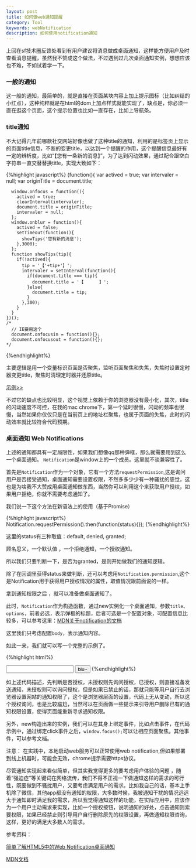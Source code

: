 ```yaml
---
layout: post
title: 如何做web通知提醒
category: Tool
keywords: webNotification
description: 如何使用notification通知
---
```


上回在sf技术圈反馈处看到有用户建议将消息做成桌面通知，这样能方便用户及时查看消息提醒，虽然我不赞成这个做法，不过遇到过几次桌面通知实例，想想应该也不难，不如试着学一下。

### 一般的通知

这一般的通知，最简单的，就是直接在页面某块内容上加上提示图标（比如纠结的小红点），这种纯粹就是在html的dom上加点样式就能实现了，缺点是，你必须一直在逛这个页面，这个提示位置也比如一直存在，比如上导航条。

### title通知

不大记得几年前哪款社交网站好像也做了这种title的通知，利用的是标签页上显示的页面title信息，不断的变更title，以达到一个提醒的作用，这个提醒信息最好有一定的辨析度，比如“【您有一条新的消息】”，为了达到闪动效果，通过配合跟空白字符串一直交替替换title，实现大致如下：

{%highlight javascript%}
(function(){
      var actived = true;
      var intervaler = null;
      var originTitle = document.title;
      
      window.onfocus = function(){
        actived = true;
        clearInterval(intervaler);
        document.title = originTitle;
        intervaler = null;
      };
      window.onblur = function(){
        actived = false;
        setTimeout(function(){
          showTips('您有新的消息');
        },3000);
      };
      function showTips(tip){
        if(!actived){
          tip = '【'+tip+'】';
          intervaler = setInterval(function(){
            if(document.title === tip){
              document.title = '【      】';
            }else{
              document.title = tip;
            }
          },300);
        }
      }
    })();
    /*
      // IE要用这个
      document.onfocusin = function(){};
      document.onfocusout = function(){};
    */
{%endhighlight%}

主要逻辑是用一个变量标识页面是否聚焦，监听页面聚焦和失焦，失焦时设置定时器变更title，聚焦时清理定时器并还原title。

[示例>>](http://shellphon.wang/demo-codes/pages/notification/title.html)

不过它的缺点也比较明显，这个视觉上依赖于你的浏览器没有最小化，其次，title的闪动速度不可控，在我的mac chrome下，第一个延时很慢，闪动的频率也很慢，当然如果你仅仅只是在当前页上的地址栏聚焦，也属于页面的失焦，此时的闪动效率就比较符合代码预期。

### 桌面通知 Web Notifications

上述的通知都具有一定局限性，如果我们想像qq那种弹框，那么就需要用到这么一个桌面通知。 `Notification`是window上的一个成员。这里就不谈兼容性了。

首先是`Notification`作为一个对象，它有一个方法`requestPermission`,这是询问用户是否接受通知，桌面通知需要设置权限，不然多多少少有一种骚扰的感觉，这也是为啥我不大赞成用桌面通知做东西，当然你可以利用这个来获取用户授权，如果用户拒绝，你就不需要考虑通知了。

我们说一下这个方法在新语法上的使用（基于Promise）

{%highlight javascript%}
Notification.requestPermission().then(function(status){});
{%endhighlight%}

这里的status有三种取值：default, denied, granted;

顾名思义，一个默认值 ，一个拒绝通知，一个授权通知。

所以我们只要判断一下，是否为granted，是则开始做我们的通知逻辑。

除了在回调里获得status来做判断，还可以考虑用`Notification.permission`,这个是Notification用于获得用户授权情况的属性，取值情况跟前面说的一样。

拿到通知权限之后 ，就可以准备做桌面通知了。

此时，`Notification`作为构造函数，通过new实例化一个桌面通知，参数`title`、`options`，前者必选，表示弹框的标题，后者可选是一个配置对象，可配置信息比较多，可以参考这里：[MDN关于notification的文档](https://developer.mozilla.org/zh-CN/docs/Web/API/notification/Notification) 

这里我们只考虑配置`body`，表示通知内容。

如此一来，我们就可以写一个完整的示例了。

{%highlight html%}
<!DOCTYPE html>
<html>
<head>
  <meta charset="UTF-8">
  <title>Notification</title>
</head>
<body>
  <input type="text" class="word">
  <button class="biu">biu~</button>
  <script>
    (function(){
      var noti = window.Notification;
      var $word = document.querySelector('.word'),
        $biu = document.querySelector('.biu');

        $biu.onclick = function(){
          var word = $word.value;
          if(noti.permission!='granted'){
            noti.requestPermission().then(function(){
              if(noti.permission=='granted'){
                setTimeout(function(){
                  toNotice(word);
                },4000);
              }else{
                alert('请同意接收通知~');
              }
            });
          }else{
            setTimeout(function(){
              toNotice(word);
            },4000);
          }
        };

      function toNotice(word){
        var obj = null;
        
        obj = new noti('有人回复', {
          body:'你刚才说的是"'+word+'"?'
        });
        
        obj.onclick = function(){
          console.log('click');
          window.focus();
        };
      }
    })();
  </script>
</body>
</html>
{%endhighlight%}

如上述代码描述，先判断是否授权，未授权则先询问授权，已授权，则直接准备发送通知，未授权则可以询问授权，但是如果已禁止的话，那就只能等用户自行去浏览器设置网站的通知权限了，这个是浏览器层面的设置，代码上无从变动，所以这个授权询问，也是比较尴尬，当然可以在页面做一些提示来引导用户删除已有的通知权限设置，使得页面能重新寻求通知权限。

另外，new构造出来的实例，我们可以在其身上绑定事件，比如点击事件，在代码示例中，通过绑定click事件之后，`window.focus();`可以让相应页面聚焦。其他事件，可以参考文档。

注意： 在实践中，本地启动web服务可以正常使用web notification,但如果部署到线上机器时，可能会无效，chrome提示需要https协议。


尽管通知实现起来看似简单，但其实我觉得更多的要考虑用户体验的问题 ，随着“强迫症”等关键词在网络流传，我们不得不正视一下做通知这样的需求的可行性，既要做到不骚扰用户，又要考虑满足用户的需求。比如我自己的话，基本上手机除了微信，其他app都没有通知的权限，大多数时候，我被通知干扰的情况远远大于通知即时满足我的需求，所以我觉得通知这样的功能，在实际应用中，应该作为一个用户主动需求来实现，比如一个授权按钮，说明通知的好处，点击通知则索要权限，如果已经禁止则引导用户自行删除原先的权限设置，再做通知权限咨询，这样，更好的满足大多数人的需求。

参考资料：

[简单了解HTML5中的Web Notification桌面通知](http://www.zhangxinxu.com/wordpress/2016/07/know-html5-web-notification/)

[MDN文档](https://developer.mozilla.org/zh-CN/docs/Web/API/notification/Notification)

